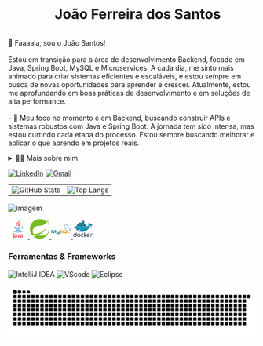 <!-- Título -->
<div id="user-content-toc">
  <ul align="center">
    <summary><h1 style="display: inline-block">João Ferreira dos Santos</h1></summary>
  </ul>
</div>

<!-- Apresentação -->
<p>
  👋 Faaaala, sou o João Santos!<br><br>
  Estou em transição para a área de desenvolvimento Backend, focado em Java, Spring Boot, MySQL e Microservices. A cada dia, me sinto mais animado para criar sistemas eficientes e escaláveis, e estou sempre em busca de novas oportunidades para aprender e crescer. Atualmente, estou me aprofundando em boas práticas de desenvolvimento e em soluções de alta performance.
  <br><br>
  - 🔭 Meu foco no momento é em Backend, buscando construir APIs e sistemas robustos com Java e Spring Boot. A jornada tem sido intensa, mas estou curtindo cada etapa do processo. Estou sempre buscando melhorar e aplicar o que aprendo em projetos reais.
</p>

<!-- Dropdown -->
<details>
  <summary>👨‍💻 Mais sobre mim</summary>
  
  - 💬 Minha história começou na Ciência de Dados, mas agora estou voltado para o desenvolvimento Backend. Gosto de trabalhar com Java, Spring Boot e MySQL para criar soluções que façam a diferença. Estou muito empolgado com a transição de carreira e com as novas possibilidades que surgem a cada dia.
  
  - ⚡ Fora do código, sou fã de um bom livro, filmes e não passo um dia sem praticar esportes. Acredito que um bom equilíbrio entre trabalho e lazer é fundamental para manter a criatividade e a disposição sempre em alta.
</details>

<!-- Links -->
[![LinkedIn](https://img.shields.io/badge/LinkedIn-0077B5?style=for-the-badge&logo=linkedin&logoColor=white)](https://www.linkedin.com/in/joãoferreira10/)
[![Gmail](https://img.shields.io/badge/Gmail-D14836?style=for-the-badge&logo=gmail&logoColor=white)](mailto:fjoao1020@gmail.com)

<!-- GithubStats -->
<table style="border-collapse: collapse; width: 100%;">
  <tr>
    <td valign="top" style="border: none;">
      <img src="https://github-readme-stats.vercel.app/api?username=jhoao-santos&show_icons=true&theme=highcontrast&include_all_commits=true" alt="GitHub Stats">
    </td>
    <td valign="top" style="border: none;">
      <img src="https://github-readme-stats.vercel.app/api/top-langs/?username=jhoao-santos&show_icons=true&theme=highcontrast" alt="Top Langs">
    </td>
  </tr>
</table>

<!-- GIF -->
<p align="left">
  <img align="center" src="https://github.com/VariableBee/VariableBee/assets/77739311/4e9f41af-6b57-49a7-b15a-74322e96b4d7" alt="Imagem">
</p>

<!-- Tecnologias -->
<p align="left">
  <a href="https://www.java.com" target="_blank" rel="noreferrer">
    <img src="https://raw.githubusercontent.com/devicons/devicon/master/icons/java/java-original-wordmark.svg" alt="java" width="40" height="40"/>
  </a>
  <a href="https://spring.io/projects/spring-boot" target="_blank" rel="noreferrer">
    <img src="https://raw.githubusercontent.com/devicons/devicon/master/icons/spring/spring-original.svg" alt="spring" width="40" height="40"/>
  </a>
  <a href="https://www.mysql.com/" target="_blank" rel="noreferrer">
    <img src="https://raw.githubusercontent.com/devicons/devicon/master/icons/mysql/mysql-original-wordmark.svg" alt="mysql" width="40" height="40"/>
  </a>
  <a href="https://www.docker.com/" target="_blank" rel="noreferrer">
    <img src="https://raw.githubusercontent.com/devicons/devicon/master/icons/docker/docker-original-wordmark.svg" alt="docker" width="40" height="40"/>
  </a>
</p>

<!-- Ferramentas & Frameworks -->
<div style="flex-basis: 48%;">
  <h3>Ferramentas & Frameworks</h3>
  <img align="center" alt="IntelliJ IDEA" height="30" width="40" src="https://cdn.jsdelivr.net/gh/devicons/devicon/icons/intellij/intellij-original.svg">
  <img align="center" alt="VScode" height="30" width="40" src="https://cdn.jsdelivr.net/gh/devicons/devicon/icons/vscode/vscode-original.svg">
  <img align="center" alt="Eclipse" height="30" width="40" src="https://cdn.jsdelivr.net/gh/devicons/devicon/icons/eclipse/eclipse-original.svg">
</div>

<!-- Snake Animation -->
![Snake animation](https://github.com/jhoao-santos/jhoao-santos/blob/output/github-contribution-grid-snake.svg)
